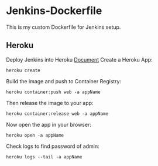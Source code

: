 # Jenkins-Dockerfile

This is my custom Dockerfile for Jenkins setup.

## Heroku
Deploy Jenkins into Heroku
[Document](https://devcenter.heroku.com/articles/container-registry-and-runtime#getting-started)
Create a Heroku App:
```shell
heroku create
```
Build the image and push to Container Registry:
```shell
heroku container:push web -a appName
```
Then release the image to your app:
```shell
heroku container:release web -a appName
```
Now open the app in your browser:
```shell
heroku open -a appName
```
Check logs to find password of admin:
```shell
heroku logs --tail -a appName
```
